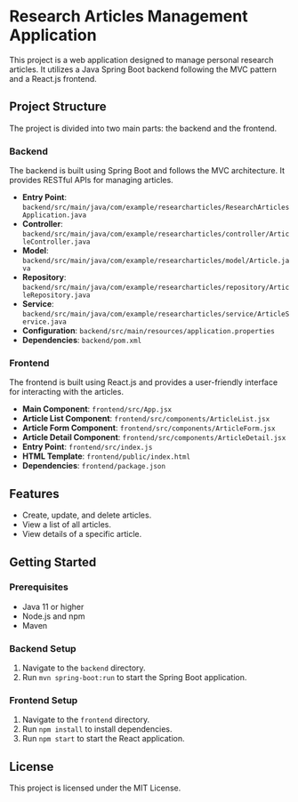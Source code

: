 # Research Articles Management Application

This project is a web application designed to manage personal research articles. It utilizes a Java Spring Boot backend following the MVC pattern and a React.js frontend.

## Project Structure

The project is divided into two main parts: the backend and the frontend.

### Backend

The backend is built using Spring Boot and follows the MVC architecture. It provides RESTful APIs for managing articles.

- **Entry Point**: `backend/src/main/java/com/example/researcharticles/ResearchArticlesApplication.java`
- **Controller**: `backend/src/main/java/com/example/researcharticles/controller/ArticleController.java`
- **Model**: `backend/src/main/java/com/example/researcharticles/model/Article.java`
- **Repository**: `backend/src/main/java/com/example/researcharticles/repository/ArticleRepository.java`
- **Service**: `backend/src/main/java/com/example/researcharticles/service/ArticleService.java`
- **Configuration**: `backend/src/main/resources/application.properties`
- **Dependencies**: `backend/pom.xml`

### Frontend

The frontend is built using React.js and provides a user-friendly interface for interacting with the articles.

- **Main Component**: `frontend/src/App.jsx`
- **Article List Component**: `frontend/src/components/ArticleList.jsx`
- **Article Form Component**: `frontend/src/components/ArticleForm.jsx`
- **Article Detail Component**: `frontend/src/components/ArticleDetail.jsx`
- **Entry Point**: `frontend/src/index.js`
- **HTML Template**: `frontend/public/index.html`
- **Dependencies**: `frontend/package.json`

## Features

- Create, update, and delete articles.
- View a list of all articles.
- View details of a specific article.

## Getting Started

### Prerequisites

- Java 11 or higher
- Node.js and npm
- Maven

### Backend Setup

1. Navigate to the `backend` directory.
2. Run `mvn spring-boot:run` to start the Spring Boot application.

### Frontend Setup

1. Navigate to the `frontend` directory.
2. Run `npm install` to install dependencies.
3. Run `npm start` to start the React application.

## License

This project is licensed under the MIT License.